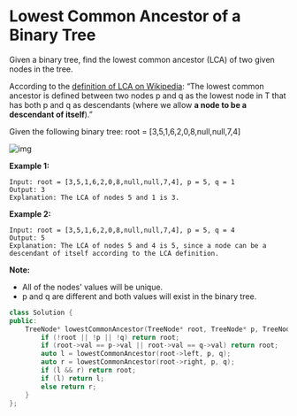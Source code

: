 # Lowest Common Ancestor of a Binary Tree

Given a binary tree, find the lowest common ancestor (LCA) of two given nodes in the tree.

According to the [definition of LCA on Wikipedia](https://en.wikipedia.org/wiki/Lowest_common_ancestor): “The lowest common ancestor is defined between two nodes p and q as the lowest node in T that has both p and q as descendants (where we allow **a node to be a descendant of itself**).”

Given the following binary tree: root = [3,5,1,6,2,0,8,null,null,7,4]

![img](https://assets.leetcode.com/uploads/2018/12/14/binarytree.png)

 

**Example 1:**

```
Input: root = [3,5,1,6,2,0,8,null,null,7,4], p = 5, q = 1
Output: 3
Explanation: The LCA of nodes 5 and 1 is 3.
```

**Example 2:**

```
Input: root = [3,5,1,6,2,0,8,null,null,7,4], p = 5, q = 4
Output: 5
Explanation: The LCA of nodes 5 and 4 is 5, since a node can be a descendant of itself according to the LCA definition.
```

 

**Note:**

- All of the nodes' values will be unique.
- p and q are different and both values will exist in the binary tree.

```c++
class Solution {
public:
    TreeNode* lowestCommonAncestor(TreeNode* root, TreeNode* p, TreeNode* q) {
        if (!root || !p || !q) return root;
        if (root->val == p->val || root->val == q->val) return root;
        auto l = lowestCommonAncestor(root->left, p, q);
        auto r = lowestCommonAncestor(root->right, p, q);
        if (l && r) return root;
        if (l) return l;
        else return r;
    }
};
```
